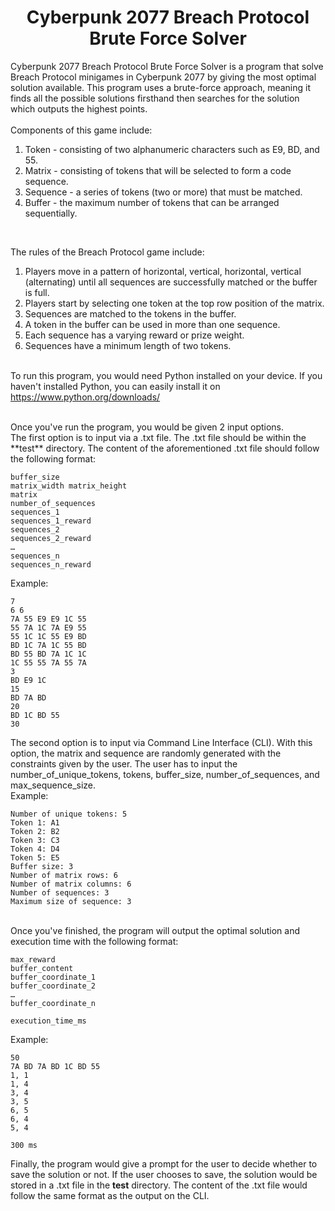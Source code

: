 <h1 align="center">Cyberpunk 2077 Breach Protocol Brute Force Solver</h1>

Cyberpunk 2077 Breach Protocol Brute Force Solver is a program that solve Breach Protocol minigames in Cyberpunk 2077 by giving the most optimal solution available. This program uses a brute-force approach, meaning it finds all the possible solutions firsthand then searches for the solution which outputs the highest points. <br />
<br />
Components of this game include:
1. Token - consisting of two alphanumeric characters such as E9, BD, and 55.
2. Matrix - consisting of tokens that will be selected to form a code sequence.
3. Sequence - a series of tokens (two or more) that must be matched.
4. Buffer - the maximum number of tokens that can be arranged sequentially.
<br />

The rules of the Breach Protocol game include:
1. Players move in a pattern of horizontal, vertical, horizontal, vertical (alternating) until all sequences are successfully matched or the buffer is full.
2. Players start by selecting one token at the top row position of the matrix.
3. Sequences are matched to the tokens in the buffer.
4. A token in the buffer can be used in more than one sequence.
5. Each sequence has a varying reward or prize weight.
6. Sequences have a minimum length of two tokens. <br />

<br />To run this program, you would need Python installed on your device. If you haven't installed Python, you can easily install it on
<https://www.python.org/downloads/>

<br />
Once you've run the program, you would be given 2 input options. <br />
The first option is to input via a .txt file. The .txt file should be within the **test** directory. The content of the aforementioned .txt file should follow the following format:
<br />

```git
buffer_size
matrix_width matrix_height
matrix
number_of_sequences
sequences_1
sequences_1_reward
sequences_2
sequences_2_reward
…
sequences_n
sequences_n_reward
```

Example:
```git
7
6 6
7A 55 E9 E9 1C 55
55 7A 1C 7A E9 55
55 1C 1C 55 E9 BD
BD 1C 7A 1C 55 BD
BD 55 BD 7A 1C 1C
1C 55 55 7A 55 7A
3
BD E9 1C
15
BD 7A BD
20
BD 1C BD 55
30
```

The second option is to input via Command Line Interface (CLI). With this option, the matrix and sequence are randomly generated with the constraints given by the user. The user has to input the number_of_unique_tokens, tokens, buffer_size, number_of_sequences, and max_sequence_size. <br />
Example:
```git
Number of unique tokens: 5
Token 1: A1
Token 2: B2
Token 3: C3
Token 4: D4
Token 5: E5
Buffer size: 3
Number of matrix rows: 6
Number of matrix columns: 6
Number of sequences: 3
Maximum size of sequence: 3
```

<br />
Once you've finished, the program will output the optimal solution and execution time with the following format:

```git
max_reward
buffer_content
buffer_coordinate_1
buffer_coordinate_2
…
buffer_coordinate_n

execution_time_ms
```

Example:

```git
50
7A BD 7A BD 1C BD 55
1, 1
1, 4
3, 4
3, 5
6, 5
6, 4
5, 4

300 ms
```

Finally, the program would give a prompt for the user to decide whether to save the solution or not. If the user chooses to save, the solution would be stored in a .txt file in the **test** directory. The content of the .txt file would follow the same format as the output on the CLI.
